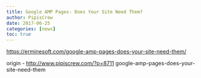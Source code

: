 ```yaml
---
title: Google AMP Pages- Does Your Site Need Them?
author: PipisCrew
date: 2017-06-25
categories: [news]
toc: true
---
```


https://erminesoft.com/google-amp-pages-does-your-site-need-them/

origin - http://www.pipiscrew.com/?p=8711 google-amp-pages-does-your-site-need-them